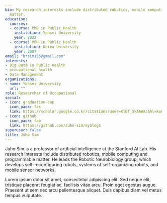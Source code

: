 ```yaml
---
bio: My research interests include distributed robotics, mobile computing and programmable
  matter.
education:
  courses:
  - course: PhD in Public Health
    institution: Yonsei University
    year: 2022
  - course: MPH in Public Health
    institution: Korea University
    year: 2007
email: "brsim155@gmail.com"
interests:
- Big Data in Public Health
- occupational health
- Data Management
organizations:
- name: Yonsei University
  url: ""
role: Researcher of Occupational
social:
- icon: graduation-cap
  icon_pack: fas
  link: https://scholar.google.co.kr/citations?user=KlBf_SkAAAAJ&hl=ko&newwindow=1
- icon: github
  icon_pack: fab
  link: https://github.com/Juho-sim/myblogs
superuser: false
title: Juho Sim
---
```


Juho Sim is a professor of artificial intelligence at the Stanford AI Lab. His research interests include distributed robotics, mobile computing and programmable matter. He leads the Robotic Neurobiology group, which develops self-reconfiguring robots, systems of self-organizing robots, and mobile sensor networks.

Lorem ipsum dolor sit amet, consectetur adipiscing elit. Sed neque elit, tristique placerat feugiat ac, facilisis vitae arcu. Proin eget egestas augue. Praesent ut sem nec arcu pellentesque aliquet. Duis dapibus diam vel metus tempus vulputate.
